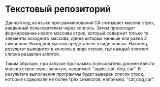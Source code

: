 # Текстовый репозиторий 

Данный код на языке программирования C# считывает массив строк, введенный пользователем через консоль. Затем происходит формирование нового массива строк, который содержит только те элементы исходного массива, длина которых меньше или равна 3 символам. Выходной массив представлен в виде списка. Наконец, результат выводится в консоль в виде строки, где каждый элемент списка разделен запятой. 

Таким образом, при запуске программы пользователь должен ввести массив строк через запятую, например: "apple, cat, dog, car". В результате выполнения программы будет выведен список строк, которые содержали не более трех символов, например: "cat,dog,car".
